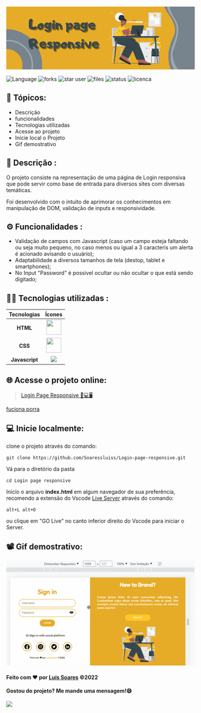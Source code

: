 <div>

![header](/assets/image/header%20login%20page%20responsive.png)

</div>
<div>

![Language](https://img.shields.io/github/languages/count/Soaressluiss/login-page-responsive?flat-square&logo=appveyor&color=orange)
![forks](https://img.shields.io/github/forks/soaressluiss/Login-page-responsive?style=flat-square&logo=appveyor)
![star user](https://img.shields.io/github/stars/soaressluiss/login-page-responsive?flat-square&logo=appveyor&color=yellow)
![files](https://img.shields.io/github/directory-file-count/soaressluiss/login-page-responsive?flat-square&logo=appveyor&color=blue)
![status](https://img.shields.io/static/v1?label=STATUS&message=CONCLUIDO&color=GREEN&flat-square&logo=appveyor)
![licenca](https://img.shields.io/static/v1?label=License&message=MIT&color=green&flat-square&logo=appveyor)

</div>


## 🔢 Tópicos:

- Descrição
- funcionalidades
- Tecnologias utilizadas
- Acesse ao projeto
- Inicie local o Projeto
- Gif demostrativo


## 📃 Descrição :

O projeto consiste na representação de uma página de Login responsiva que pode servir como base de entrada para diversos sites com diversas temáticas.

Foi desenvolvido com o intuito de aprimorar os conhecimentos em manipulação de DOM, validação de inputs e responsividade.

## ⚙ Funcionalidades :

- Validação de campos com Javascript (caso um campo esteja faltando ou seja muito pequeno, no caso menos ou igual a 3 caracteris um alerta é acionado avisando o usuário);
- Adaptabilidade a diversos tamanhos de tela (destop, tablet e smartphones);
- No Input "Password" é possivel ocultar ou não ocultar o que está sendo digitado;


## 👨‍💻 Tecnologias utilizadas :

 Tecnologias |  Ícones
:---------: | :--------:
**HTML**    | <img  src="https://cdn.jsdelivr.net/gh/devicons/devicon/icons/html5/html5-original-wordmark.svg" height="40" width="40" />
**CSS**     |  <img src="https://cdn.jsdelivr.net/gh/devicons/devicon/icons/css3/css3-original-wordmark.svg" height="40" width="40" />
**Javascript** | <img src="https://cdn.jsdelivr.net/gh/devicons/devicon/icons/javascript/javascript-plain.svg" height="33px"/>
          


## 🌐 Acesse o projeto online:

>[Login Page Responsive 📱💻🖥](login-page-responsive.vercel.app/)

[fuciona porra](login-page-responsive.vercel.app/)


## 💻 Inicie localmente:

clone o projeto através do comando:

```
git clone https://github.com/Soaressluiss/Login-page-responsive.git
```

Vá para o diretório da pasta 

```
cd Login page responsive
```

Inicío o arquivo **index.html** em algum navegador de sua preferência, recomendo a extensão do Vscode <a href="https://marketplace.visualstudio.com/items?itemName=ritwickdey.LiveServer" target="_blank" > Live Server</a> através do comando:


```
alt+L alt+O 
```
ou clique em "GO Live" no canto inferior direito do Vscode para iniciar o Server.

## 📽 Gif demostrativo:
![animation](/assets/image/anima%C3%A7%C3%A3o%20Login%20page%20responsive.gif)

#### Feito com ❤ por [Luís Soares](https://github.com/Soaressluiss) ©2022

#### Gostou do projeto? Me mande uma mensagem!😄

<a href="https://www.linkedin.com/in/luis-soares-281589234/" target="_blank"><img src="https://img.shields.io/badge/-LinkedIn-%230077B5?style=for-the-badge&logo=linkedin&logoColor=white" target="_blank"></a>
 
